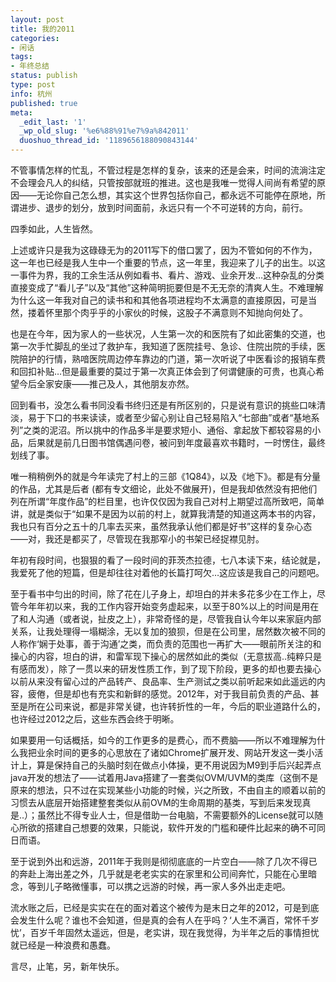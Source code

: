 ```yaml
---
layout: post
title: 我的2011
categories:
- 闲话
tags:
- 年终总结
status: publish
type: post
info: 杭州
published: true
meta:
  _edit_last: '1'
  _wp_old_slug: '%e6%88%91%e7%9a%842011'
  duoshuo_thread_id: '1189656188090843144'
---
```


不管事情怎样的忙乱，不管过程是怎样的复杂，该来的还是会来，时间的流淌注定不会理会凡人的纠结，只管按部就班的推进。这也是我唯一觉得人间尚有希望的原因——无论你自己怎么想，其实这个世界包括你自己，都永远不可能停在原地，所谓进步、退步的划分，放到时间面前，永远只有一个不可逆转的方向，前行。

四季如此，人生皆然。

上述或许只是我为这碌碌无为的2011写下的借口罢了，因为不管如何的不作为，这一年也已经是我人生中一个重要的节点，这一年里，我迎来了儿子的出生。以这一事件为界，我的工余生活从例如看书、看片、游戏、业余开发…这种杂乱的分类直接变成了“看儿子”以及“其他”这种简明扼要但是不无无奈的清爽人生。不难理解为什么这一年我对自己的读书和和其他各项进程均不太满意的直接原因，可是当然，搂着怀里那个肉乎乎的小家伙的时候，这股子不满意则不知抛向何处了。

也是在今年，因为家人的一些状况，人生第一次的和医院有了如此密集的交道，也第一次手忙脚乱的坐过了救护车，我知道了医院挂号、急诊、住院出院的手续，医院陪护的行情，熟喑医院周边停车靠边的门道，第一次听说了中医看诊的报销车费和回扣补贴…但是最重要的莫过于第一次真正体会到了何谓健康的可贵，也真心希望今后全家安康——推己及人，其他朋友亦然。

回到看书，没怎么看书同没看书终归还是有所区别的，只是说有意识的挑些口味清淡，易于下口的书来读读，或者至少留心别让自己轻易陷入“七部曲”或者“基地系列”之类的泥沼。所以挑中的作品多半是要求短小、通俗、拿起放下都较容易的小品，后果就是前几日图书馆偶遇问卷，被问到年度最喜欢书籍时，一时愣住，最终划线了事。

唯一稍稍例外的就是今年读完了村上的三部《1Q84》，以及《地下》。都是有分量的作品，尤其是后者 (都有专文细论，此处不做展开)，但是我却依然没有把他们列在所谓“年度作品”的栏目里，也许仅仅因为我自己对村上期望过高所致吧，简单讲，就是类似于“如果不是因为以前的村上，就算我清楚的知道这两本书的内容，我也只有百分之五十的几率去买来，虽然我承认他们都是好书”这样的复杂心态——对，我还是都买了，尽管现在我那窄小的书架已经捉襟见肘。

年初有段时间，也狠狠的看了一段时间的菲茨杰拉德，七八本读下来，结论就是，我爱死了他的短篇，但是却往往对着他的长篇打呵欠…这应该是我自己的问题吧。

至于看书中匀出的时间，除了花在儿子身上，却坦白的并未多花多少在工作上，尽管今年年初以来，我的工作内容开始变务虚起来，以至于80%以上的时间是用在了和人沟通（或者说，扯皮之上），非常奇怪的是，尽管我自认今年以来家庭内部关系，让我处理得一塌糊涂，无以复加的狼狈，但是在公司里，居然数次被不同的人称作‘娴于处事，善于沟通’之类，而负责的范围也一再扩大——眼前所关注的和操心的内容，坦白的讲，和雷军现下操心的居然如此的类似（无意拔高..纯粹只是有感而发），除了一贯以来的研发性质工作，到了现下阶段，更多的却也要去操心以前从来没有留心过的产品转产、良品率、生产测试之类以前听起来如此遥远的内容，疲倦，但是却也有充实和新鲜的感觉。2012年，对于我目前负责的产品、甚至是所在公司来说，都是非常关键，也许转折性的一年，今后的职业道路什么的，也许经过2012之后，这些东西会终于明晰。

如果要用一句话概括，如今的工作更多的是费心，而不费脑——所以不难理解为什么我把业余时间的更多的心思放在了诸如Chrome扩展开发、网站开发这一类小活计上，算是保持自己的头脑时刻在做点小体操，更不用说因为M9到手后兴起弄点java开发的想法了——试着用Java搭建了一套类似OVM/UVM的类库（这倒不是原来的想法，只不过在实现某些小功能的时候，兴之所致，不由自主的顺着以前的习惯去从底层开始搭建整套类似从前OVM的生命周期的基类，写到后来发现真是..）；虽然比不得专业人士，但是借助一台电脑，不需要额外的License就可以随心所欲的搭建自己想要的效果，只能说，软件开发的门槛和硬件比起来的确不可同日而语。

至于说到外出和远游，2011年于我则是彻彻底底的一片空白——除了几次不得已的奔赴上海出差之外，几乎就是老老实实的在家里和公司间奔忙，只能在心里暗念，等到儿子略微懂事，可以携之远游的时候，再一家人多外出走走吧。

流水账之后，已经是实实在在的面对着这个被传为是末日之年的2012，可是到底会发生什么呢？谁也不会知道，但是真的会有人在乎吗？‘人生不满百，常怀千岁忧’，百岁千年固然太遥远，但是，老实讲，现在我觉得，为半年之后的事情担忧就已经是一种浪费和愚蠢。

言尽，止笔，另，新年快乐。
